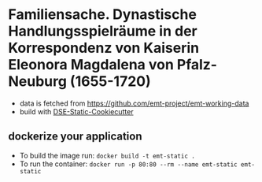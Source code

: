 # Familiensache. Dynastische Handlungsspielräume in der Korrespondenz von Kaiserin Eleonora Magdalena von Pfalz-Neuburg (1655-1720)



* data is fetched from https://github.com/emt-project/emt-working-data
* build with [DSE-Static-Cookiecutter](https://github.com/acdh-oeaw/dse-static-cookiecutter)


## dockerize your application

* To build the image run: `docker build -t emt-static .`
* To run the container: `docker run -p 80:80 --rm --name emt-static emt-static`
